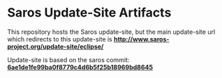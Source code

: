 # Saros Update-Site Artifacts

This repository hosts the Saros update-site, but the
main update-site url which redirects to this update-site
is **<http://www.saros-project.org/update-site/eclipse/>**

Update-site is based on the saros commit: **[6ae1de1fe99ba0f8779c4d6b5f25b18969bd8645](https://github.com/saros-project/saros/commit/6ae1de1fe99ba0f8779c4d6b5f25b18969bd8645)**
